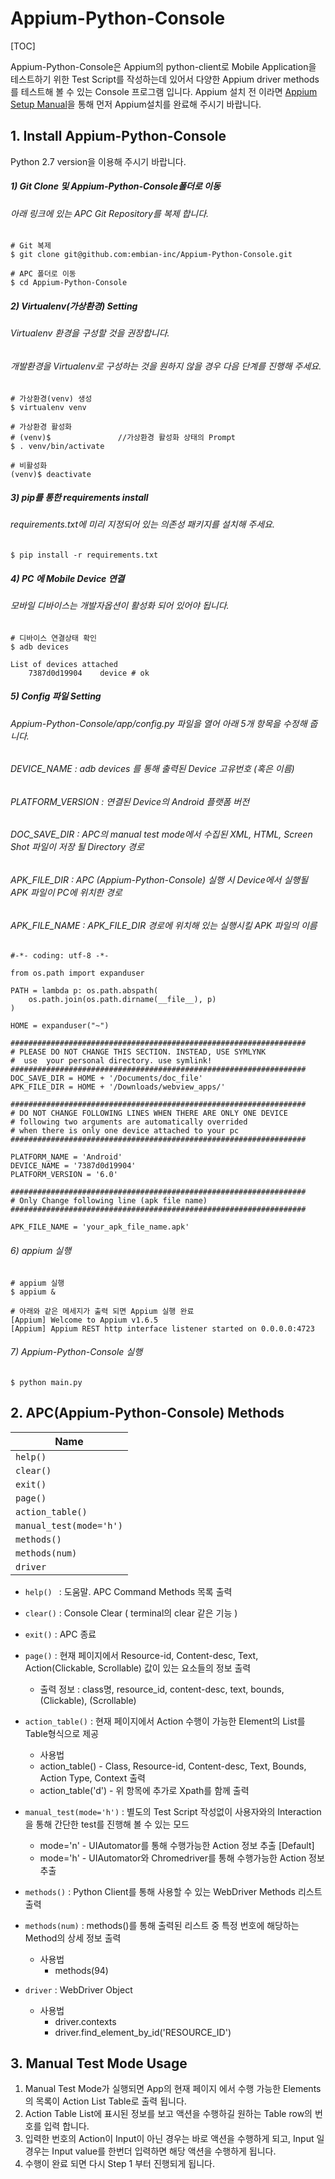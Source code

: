 # Appium-Python-Console

[TOC]



Appium-Python-Console은 Appium의 python-client로 Mobile Application을 테스트하기 위한 Test Script를 작성하는데 있어서 다양한 Appium driver methods를 테스트해 볼 수 있는 Console 프로그램 입니다.
Appium 설치 전 이라면 [Appium Setup Manual](https://github.com/embian-inc/Appium-Python-Console/blob/master/README-AppiumSetup.md)을 통해 먼저 Appium설치를 완료해 주시기 바랍니다.



## 1. Install Appium-Python-Console

Python 2.7 version을 이용해 주시기 바랍니다.

##### 1) Git Clone 및 Appium-Python-Console폴더로 이동

###### 아래 링크에 있는 APC Git Repository를 복제 합니다.

```
# Git 복제
$ git clone git@github.com:embian-inc/Appium-Python-Console.git

# APC 폴더로 이동
$ cd Appium-Python-Console
```

##### 2) Virtualenv(가상환경) Setting

###### Virtualenv 환경을 구성할 것을 권장합니다.
###### 개발환경을 Virtualenv로 구성하는 것을 원하지 않을 경우 다음 단계를 진행해 주세요.

```
# 가상환경(venv) 생성
$ virtualenv venv

# 가상환경 활성화
# (venv)$				//가상환경 활성화 상태의 Prompt
$ . venv/bin/activate

# 비활성화
(venv)$ deactivate

```

##### 3) pip를 통한 requirements install

###### requirements.txt에 미리 지정되어 있는 의존성 패키지를 설치해 주세요.


```
$ pip install -r requirements.txt
```

##### 4) PC 에 Mobile Device 연결

###### 모바일 디바이스는 개발자옵션이 활성화 되어 있어야 됩니다.

```
# 디바이스 연결상태 확인
$ adb devices

List of devices attached
	7387d0d19904	device # ok
```

##### 5) Config 파일 Setting

###### Appium-Python-Console/app/config.py 파일을 열어 아래 5개 항목을 수정해 줍니다.



###### DEVICE_NAME : adb devices 를 통해 출력된 Device 고유번호 (혹은 이름)
###### PLATFORM_VERSION : 연결된 Device의 Android 플랫폼 버전
###### DOC_SAVE_DIR : APC의 manual test mode에서 수집된 XML, HTML, Screen Shot 파일이 저장 될 Directory 경로
###### APK_FILE_DIR : APC (Appium-Python-Console) 실행 시 Device에서 실행될 APK 파일이 PC에 위치한 경로
###### APK_FILE_NAME : APK_FILE_DIR 경로에 위치해 있는 실행시킬 APK 파일의 이름

```
#-*- coding: utf-8 -*-

from os.path import expanduser

PATH = lambda p: os.path.abspath(
    os.path.join(os.path.dirname(__file__), p)
)

HOME = expanduser("~")

##################################################################
# PLEASE DO NOT CHANGE THIS SECTION. INSTEAD, USE SYMLYNK
#  use  your personal directory. use symlink!
##################################################################
DOC_SAVE_DIR = HOME + '/Documents/doc_file'
APK_FILE_DIR = HOME + '/Downloads/webview_apps/'

##################################################################
# DO NOT CHANGE FOLLOWING LINES WHEN THERE ARE ONLY ONE DEVICE
# following two arguments are automatically overrided
# when there is only one device attached to your pc
##################################################################

PLATFORM_NAME = 'Android'
DEVICE_NAME = '7387d0d19904'
PLATFORM_VERSION = '6.0'

##################################################################
# Only Change following line (apk file name)
##################################################################

APK_FILE_NAME = 'your_apk_file_name.apk'

```



###### 6) appium 실행
```
# appium 실행
$ appium &

# 아래와 같은 메세지가 출력 되면 Appium 실행 완료
[Appium] Welcome to Appium v1.6.5
[Ap﻿pium] Appium REST http interface listener started on 0.0.0.0:4723

```

###### 7) Appium-Python-Console 실행

```
$ python main.py
```



## 2. APC(Appium-Python-Console) Methods

| Name |
|------|
| ```help()```|
| ```clear()```|
| ```exit()```|
| ```page()```|
| ```action_table()```|
| ```manual_test(mode='h')```|
| ```methods()```|
| ```methods(num)```|
| ```driver```|



* ```help() ``` : 도움말. APC Command Methods 목록 출력
* ```clear()``` : Console Clear ( terminal의 clear 같은 기능 )
* ```exit()``` : APC 종료
* ```page()``` : 현재 페이지에서 Resource-id, Content-desc, Text, Action(Clickable, Scrollable) 값이 있는 요소들의 정보 출력
  * 출력 정보 : class명, resource_id, content-desc, text, bounds, (Clickable), (Scrollable)
* ```action_table()``` : 현재 페이지에서 Action 수행이 가능한 Element의 List를 Table형식으로 제공
	* 사용법
  	* action_table() - Class, Resource-id, Content-desc, Text, Bounds, Action Type, Context 출력
  	* action_table('d') - 위 항목에 추가로 Xpath를 함께 출력

* ```manual_test(mode='h')``` : 별도의 Test Script 작성없이 사용자와의 Interaction을 통해 간단한 test를 진행해 볼 수 있는 모드
  * mode='n' - UIAutomator를 통해 수행가능한 Action 정보 추출 [Default]
  * mode='h' - UIAutomator와 Chromedriver를 통해 수행가능한 Action 정보 추출

* ```methods()``` : Python Client를 통해 사용할 수 있는 WebDriver Methods 리스트 출력
* ```methods(num)``` : methods()를 통해 출력된 리스트 중 특정 번호에 해당하는 Method의 상세 정보 출력
  * 사용법
  	* methods(94)

* ```driver``` : WebDriver Object
  * 사용법
    * driver.contexts
    * driver.find_element_by_id('RESOURCE_ID')

## 3. Manual Test Mode Usage

1)	Manual Test Mode가 실행되면 App의 현재 페이지 에서 수행 가능한 Elements의 목록이 Action List Table로 출력 됩니다.
2)	Action Table List에 표시된 정보를 보고 액션을 수행하길 원하는 Table row의 번호를 입력 합니다.
3)	입력한 번호의 Action이 Input이 아닌 경우는 바로 액션을 수행하게 되고, Input 일 경우는 Input value를 한번더 입력하면 해당 액션을 수행하게 됩니다.
4)	수행이 완료 되면 다시 Step 1 부터 진행되게 됩니다.
